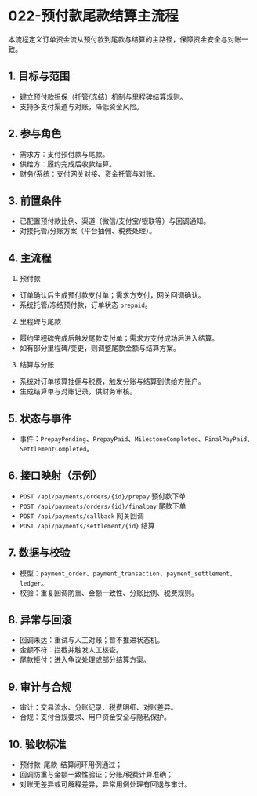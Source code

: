 # 022-预付款尾款结算主流程

本流程定义订单资金流从预付款到尾款与结算的主路径，保障资金安全与对账一致。

## 1. 目标与范围
- 建立预付款担保（托管/冻结）机制与里程碑结算规则。
- 支持多支付渠道与对账，降低资金风险。

## 2. 参与角色
- 需求方：支付预付款与尾款。
- 供给方：履约完成后收款结算。
- 财务/系统：支付网关对接、资金托管与对账。

## 3. 前置条件
- 已配置预付款比例、渠道（微信/支付宝/银联等）与回调通知。
- 对接托管/分账方案（平台抽佣、税费处理）。

## 4. 主流程
1) 预付款
- 订单确认后生成预付款支付单；需求方支付，网关回调确认。
- 系统托管/冻结预付款，订单状态 `prepaid`。

2) 里程碑与尾款
- 履约里程碑完成后触发尾款支付单；需求方支付成功后进入结算。
- 如有部分里程碑/变更，则调整尾款金额与结算方案。

3) 结算与分账
- 系统对订单核算抽佣与税费，触发分账与结算到供给方账户。
- 生成结算单与对账记录，供财务审核。

## 5. 状态与事件
- 事件：`PrepayPending`、`PrepayPaid`、`MilestoneCompleted`、`FinalPayPaid`、`SettlementCompleted`。

## 6. 接口映射（示例）
- `POST /api/payments/orders/{id}/prepay` 预付款下单
- `POST /api/payments/orders/{id}/finalpay` 尾款下单
- `POST /api/payments/callback` 网关回调
- `POST /api/payments/settlement/{id}` 结算

## 7. 数据与校验
- 模型：`payment_order`、`payment_transaction`、`payment_settlement`、`ledger`。
- 校验：重复回调防重、金额一致性、分账比例、税费规则。

## 8. 异常与回滚
- 回调未达：重试与人工对账；暂不推进状态机。
- 金额不符：拦截并触发人工核查。
- 尾款拒付：进入争议处理或部分结算方案。

## 9. 审计与合规
- 审计：交易流水、分账记录、税费明细、对账差异。
- 合规：支付合规要求、用户资金安全与隐私保护。

## 10. 验收标准
- 预付款-尾款-结算闭环用例通过；
- 回调防重与金额一致性验证；分账/税费计算准确；
- 对账无差异或可解释差异，异常用例处理有回退与审计。